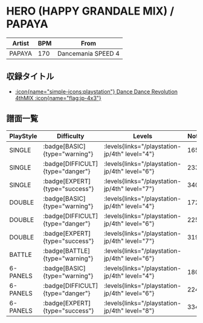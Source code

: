 # HERO (HAPPY GRANDALE MIX) / PAPAYA

|Artist|BPM|From|
|------|---|----|
|PAPAYA|170|Dancemania SPEED 4|

## 収録タイトル

- [:icon{name="simple-icons:playstation"} Dance Dance Revolution 4thMIX :icon{name="flag:jp-4x3"}](/playstation-jp/4th)

## 譜面一覧

|PlayStyle|Difficulty|Levels|Notes|Movie|
|---------|----------|------|-----|-----|
|SINGLE| :badge[BASIC]{type="warning"}| :levels{links="/playstation-jp/4th" level="4"}|165/0||
|SINGLE| :badge[DIFFICULT]{type="danger"}| :levels{links="/playstation-jp/4th" level="6"}|233/0||
|SINGLE| :badge[EXPERT]{type="success"}| :levels{links="/playstation-jp/4th" level="7"}|340/0||
|DOUBLE| :badge[BASIC]{type="warning"}| :levels{links="/playstation-jp/4th" level="4"}|172/0||
|DOUBLE| :badge[DIFFICULT]{type="danger"}| :levels{links="/playstation-jp/4th" level="6"}|225/0||
|DOUBLE| :badge[EXPERT]{type="success"}| :levels{links="/playstation-jp/4th" level="7"}|319/0||
|BATTLE| :badge[BATTLE]{type="warning"}| :levels{links="/playstation-jp/4th" level="6"}|||
|6-PANELS| :badge[BASIC]{type="warning"}| :levels{links="/playstation-jp/4th" level="4"}|180/0||
|6-PANELS| :badge[DIFFICULT]{type="danger"}| :levels{links="/playstation-jp/4th" level="6"}|224/0||
|6-PANELS| :badge[EXPERT]{type="success"}| :levels{links="/playstation-jp/4th" level="8"}|334/0||
